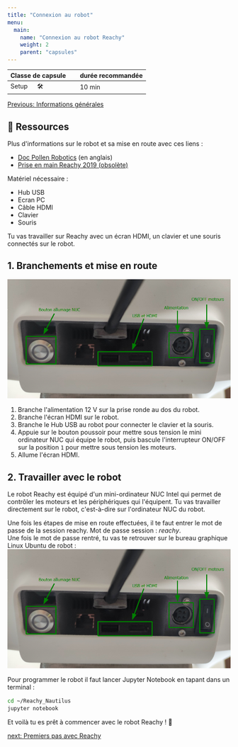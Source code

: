 ```yaml
---
title: "Connexion au robot"
menu:
  main:
    name: "Connexion au robot Reachy"
    weight: 2
    parent: "capsules"
---
```


| Classe de capsule  | &emsp; durée recommandée |
|:-------------------|:------------------|
| Setup  &emsp;  🛠️  |&emsp; 10 min      |

[Previous: Informations générales](../infos)

## 📗 Ressources

Plus d'informations sur le robot et sa mise en route avec ces liens :
- [Doc Pollen Robotics](https://www.pollen-robotics.com/reachy/)  (en anglais)
- [Prise en main Reachy 2019 (obsolète)](https://github.com/ta18/Reachy_Nautilus/blob/main/Prise%20en%20main.md)

Matériel nécessaire : 
- Hub USB 
- Ecran PC
- Câble HDMI
- Clavier 
- Souris 

Tu vas travailler sur Reachy avec un écran HDMI, un clavier et une souris connectés sur le robot.

## 1. Branchements et mise en route 

![Dos du robot](img/back2021.png)

1. Branche l'alimentation 12 V sur la prise ronde au dos du robot.
2. Branche l'écran HDMI sur le robot.
3. Branche le Hub USB au robot pour connecter le clavier et la souris.
4. Appuie sur le bouton poussoir pour mettre sous tension le mini ordinateur NUC qui équipe le robot, puis bascule l'interrupteur ON/OFF sur la position `1` pour mettre sous tension les moteurs.
5. Allume l'écran HDMI. 

## 2. Travailler avec le robot

Le robot Reachy est équipé d'un mini-ordinateur NUC Intel qui permet de contrôler les moteurs et les périphériques qui l'équipent.
Tu vas travailler directement sur le robot, c'est-à-dire sur l'ordinateur NUC du robot. 

Une fois les étapes de mise en route effectuées, il te faut entrer le mot de passe de la session reachy. Mot de passe session : *reachy*.<br>
Une fois le mot de passe rentré, tu vas te retrouver sur le bureau graphique Linux Ubuntu de robot : 
![bureau linux](img/back2021.png) 

Pour programmer le robot il faut lancer Jupyter Notebook en tapant dans un terminal :
```bash
cd ~/Reachy_Nautilus
jupyter notebook 
```

Et voilà tu es prêt à commencer avec le robot Reachy ! 🎉

[next: Premiers pas avec Reachy](../firststep)
